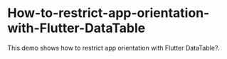 # How-to-restrict-app-orientation-with-Flutter-DataTable
This demo shows how to restrict app orientation with Flutter DataTable?.
